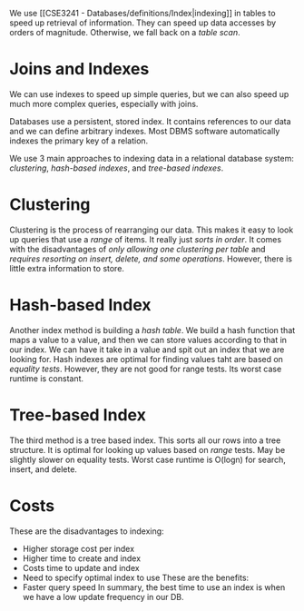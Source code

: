 We use [[CSE3241 - Databases/definitions/Index|indexing]] in tables to speed up retrieval of information. They can speed up data accesses by orders of magnitude. Otherwise, we fall back on a *table scan*. 

# Joins and Indexes

We can use indexes to speed up simple queries, but we can also speed up much more complex queries, especially with joins. 

Databases use a persistent, stored index. It contains references to our data and we can define arbitrary indexes. Most DBMS software automatically indexes the primary key of a relation. 

We use 3 main approaches to indexing data in a relational database system: *clustering*, *hash-based indexes*, and *tree-based indexes*. 

# Clustering

Clustering is the process of rearranging our data. This makes it easy to look up queries that use a *range* of items. It really just *sorts in order*. It comes with the disadvantages of *only allowing one clustering per table* and *requires resorting on insert, delete, and some operations*. However, there is little extra information to store. 

# Hash-based Index

Another index method is building a *hash table*. 
We build a hash function that maps a value to a value, and then we can store values according to that in our index. We can have it take in a value and spit out an index that we are looking for. Hash indexes are optimal for finding values taht are based on *equality tests*. However, they are not good for range tests. Its worst case runtime is constant. 

# Tree-based Index

The third method is a tree based index. This sorts all our rows into a tree structure. It is optimal for looking up values based on *range* tests. May be slightly slower on equality tests. Worst case runtime is O(logn) for search, insert, and delete. 

# Costs

These are the disadvantages to indexing:
- Higher storage cost per index
- Higher time to create and index
- Costs time to update and index
- Need to specify optimal index to use
These are the benefits:
- Faster query speed
In summary, the best time to use an index is when we have a low update frequency in our DB. 



